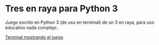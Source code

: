 # Tres en raya para Python 3
Juego escrito en Python 3 (de uso en terminal) de un 3 en raya, para uso educativo nada complejo.

[Terminal mostrando el juego](https://github.com/peseoane/Tres-en-raya/blob/main/3enraya.png?raw=true)
